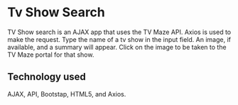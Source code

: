 # Tv Show Search
TV Show search is an AJAX app that uses the TV Maze API. Axios is used to make the request.
Type the name of a tv show in the input field. An image, if available, and a summary will appear. 
Click on the image to be taken to the TV Maze portal for that show.

## Technology used
AJAX, API, Bootstap, HTML5, and Axios.

